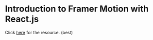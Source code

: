 <h1>Introduction to Framer Motion with React.js</h1>

<p>
  Click <a href="https://www.youtube.com/watch?v=2V1WK-3HQNk&list=PL4cUxeGkcC9iHDnQfTHEVVceOEBsOf07i">here</a> for the
  resource. (best)
</p>
